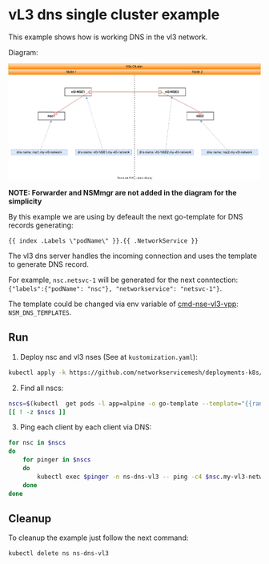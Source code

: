 # vL3 dns single cluster example

This example shows how is working DNS in the vl3 network.


Diagram: 

![NSM vL3 Diagram](./vl3-dns.svg "NSM vl3 DNS Scheme")


**NOTE: Forwarder and NSMmgr are not added in the diagram for the simplicity**


By this example we are using by defeault the next go-template for DNS records generating:

```go-template
{{ index .Labels \"podName\" }}.{{ .NetworkService }}
```

The vl3 dns server handles the incoming connection and uses the template to generate DNS record. 

For example, `nsc.netsvc-1` will be generated for the next conntection:`{"labels":{"podName": "nsc"}, "networkservice": "netsvc-1"}`.

The template could be changed via env variable of [cmd-nse-vl3-vpp](../../../apps/nse-vl3-vpp/): `NSM_DNS_TEMPLATES`.

## Run


1. Deploy nsc and vl3 nses (See at `kustomization.yaml`):

```bash
kubectl apply -k https://github.com/networkservicemesh/deployments-k8s/examples/features/vl3-dns?ref=c3892f3aa9b30d8c4e13e12d156d47c344a102ed
```

2. Find all nscs:

```bash
nscs=$(kubectl  get pods -l app=alpine -o go-template --template="{{range .items}}{{.metadata.name}} {{end}}" -n ns-dns-vl3) 
[[ ! -z $nscs ]]
```

3. Ping each client by each client via DNS:

```bash
for nsc in $nscs 
do
    for pinger in $nscs
    do
        kubectl exec $pinger -n ns-dns-vl3 -- ping -c4 $nsc.my-vl3-network
    done
done
```


## Cleanup


To cleanup the example just follow the next command:

```bash
kubectl delete ns ns-dns-vl3
```